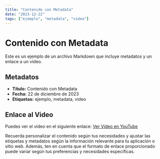 ```yaml
---
title: "Contenido con Metadata"
date: "2023-12-22"
tags: ["ejemplo", "metadata", "video"]
---
```


# Contenido con Metadata

Este es un ejemplo de un archivo Markdown que incluye metadatos y un enlace a un video.

## Metadatos

- **Título:** Contenido con Metadata
- **Fecha:** 22 de diciembre de 2023
- **Etiquetas:** ejemplo, metadata, video

## Enlace al Video

Puedes ver el video en el siguiente enlace: [Ver Video en YouTube](https://www.youtube.com/watch?v=XYc0AtykAVk&ab_channel=Radio10)

Recuerda personalizar el contenido según tus necesidades y ajustar las etiquetas y metadatos según la información relevante para tu aplicación o sitio web. Además, ten en cuenta que el formato de enlace proporcionado puede variar según tus preferencias y necesidades específicas.
